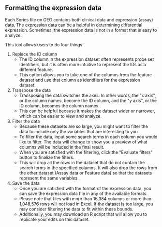 ## Formatting the expression data

Each Series file on GEO contains both clinical data and expression (assay) data. The expression data can be a helpful in determining differential expression. Sometimes, the expression data is not in a format that is easy to analyze.

This tool allows users to do four things:

1. Replace the ID column
    + The ID column in the expression dataset often represents probe set identifiers, but it is often more intuitive to represent the IDs as a different feature. 
    + This option allows you to take one of the columns from the feature dataset and use that column as identifiers for the expression dataset.
2. Transpose the data
    + Transposing the data switches the axes. In other words, the "x axis", or the column names, become the ID column, and the "y axis", or the ID column, becomes the column names.
    + This can be helpful because it makes the dataset wider or narrower, which can be easier to view and analyze.
3. Filter the data
    + Because these datasets are so large, you might want to filter the data to include only the variables that are interesting to you.
    + To filter the data, input some search terms in each column you would like to filter. The data will change to show you a preview of what columns will be included in the final result.
    + When you are satisfied with the filtering, click the "Evaluate filters" button to finalize the filters.
    + This will drop all the rows in the dataset that do not contain the search terms in the specified columns. It will also drop the rows from the other dataset (Assay data or Feature data) so that the datasets represent the same variables.
4. Save the data
    + Once you are satisfied with the format of the expression data, you can save the expression data file in any of the available formats.
    + Please note that files with more than 16,384 columns or more than 1,048,576 rows will not load in Excel. If the dataset is too large, you may consider filtering the data to fit within these bounds.
    + Additionally, you may download an R script that will allow you to replicate your edits on this dataset.